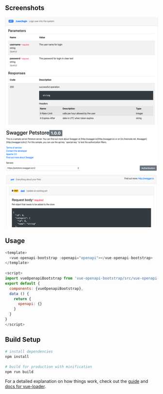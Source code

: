 ## Screenshots

![screen1](/doc/1.png?raw=true)
![screen2](/doc/2.png?raw=true)

## Usage

```javascript
<template>
  <vue-openapi-bootstrap :openapi="openapi"></vue-openapi-bootstrap>
</template>

<script>
import vueOpenapiBootstrap from 'vue-openapi-bootstrap/src/vue-openapi-bootstrap'
export default {
  components: {vueOpenapiBootstrap},
  data () {
    return {
      openapi: {}
    }
  }
}
</script>
```

## Build Setup

``` bash
# install dependencies
npm install

# build for production with minification
npm run build

```

For a detailed explanation on how things work, check out the [guide](http://vuejs-templates.github.io/webpack/) and [docs for vue-loader](http://vuejs.github.io/vue-loader). 
